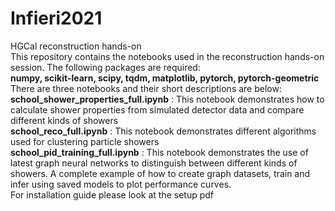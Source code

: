 # Infieri2021
HGCal reconstruction hands-on <br/>
This repository contains the notebooks used in the reconstruction hands-on session. The following packages are required: <br/>
**numpy, scikit-learn, scipy, tqdm, matplotlib, pytorch, pytorch-geometric** <br/>
There are three notebooks and their short descriptions are below: <br/>
**school_shower_properties_full.ipynb** : This notebook demonstrates how to calculate shower properties from simulated detector data and compare different kinds of showers <br/>
**school_reco_full.ipynb** : This notebook demonstrates different algorithms used for clustering particle showers <br/>
**school_pid_training_full.ipynb** : This notebook demonstrates the use of latest graph neural networks to distinguish between different kinds of showers. A complete example of how to create graph datasets, train and infer using saved models to plot performance curves. <br/>
For installation guide please look at the setup pdf <br/>

